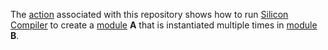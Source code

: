 The [action](https://github.com/philiprbrenan/siliconCompiler_modAInModB/actions)
associated with this repository shows how to run [Silicon Compiler](https://docs.siliconcompiler.com/en/latest/index.html) to create
a [module](https://en.wikipedia.org/wiki/Modular_programming) **A** that is instantiated multiple times in [module](https://en.wikipedia.org/wiki/Modular_programming) **B**.
